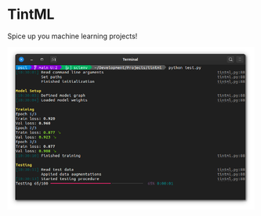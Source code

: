 # TintML

Spice up you machine learning projects!

![](https://raw.githubusercontent.com/verrannt/tintml/main/assets/tintml-screenshot-1.png)